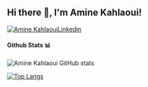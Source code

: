 <h2> Hi there 👋, I'm Amine Kahlaoui! </h2>
    
[![Amine KahlaouiLinkedin](https://img.shields.io/badge/LinkedIn-0077B5?style=for-the-badge&logo=linkedin&logoColor=white)](https://www.linkedin.com/in/amine-kahlaoui-327572b3/)


#### Github Stats 📊

![Amine Kahlaoui GitHub stats](https://github-readme-stats.vercel.app/api?username=amine7777&show_icons=true&theme=radical)

[![Top Langs](https://github-readme-stats.vercel.app/api/top-langs/?username=amine7777&layout=compact)](https://github.com/anuraghazra/github-readme-stats)

